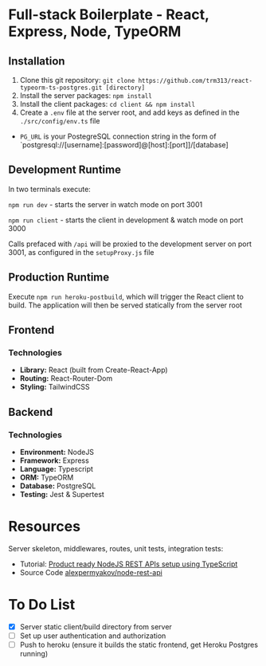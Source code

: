 # Full-stack Boilerplate - React, Express, Node, TypeORM

## Installation

1. Clone this git repository: `git clone https://github.com/trm313/react-typeorm-ts-postgres.git [directory]`
2. Install the server packages: `npm install`
3. Install the client packages: `cd client && npm install`
4. Create a `.env` file at the server root, and add keys as defined in the `./src/config/env.ts` file

- `PG_URL` is your PostegreSQL connection string in the form of `postgresql://[username]:[password]@[host]:[port]]/[database]

## Development Runtime

In two terminals execute:

`npm run dev` - starts the server in watch mode on port 3001

`npm run client` - starts the client in development & watch mode on port 3000

Calls prefaced with `/api` will be proxied to the development server on port 3001, as configured in the `setupProxy.js` file

## Production Runtime

Execute `npm run heroku-postbuild`, which will trigger the React client to build. The application will then be served statically from the server root

## Frontend

### Technologies

- **Library:** React (built from Create-React-App)
- **Routing:** React-Router-Dom
- **Styling:** TailwindCSS

## Backend

### Technologies

- **Environment:** NodeJS
- **Framework:** Express
- **Language:** Typescript
- **ORM:** TypeORM
- **Database:** PostgreSQL
- **Testing:** Jest & Supertest

# Resources

Server skeleton, middlewares, routes, unit tests, integration tests:

- Tutorial: [Product ready NodeJS REST APIs setup using TypeScript](https://itnext.io/production-ready-node-js-rest-apis-setup-using-typescript-postgresql-and-redis-a9525871407)
- Source Code [alexpermyakov/node-rest-api](https://github.com/alexpermyakov/node-rest-api/tree/step.9)

# To Do List

- [x] Server static client/build directory from server
- [ ] Set up user authentication and authorization
- [ ] Push to heroku (ensure it builds the static frontend, get Heroku Postgres running)
